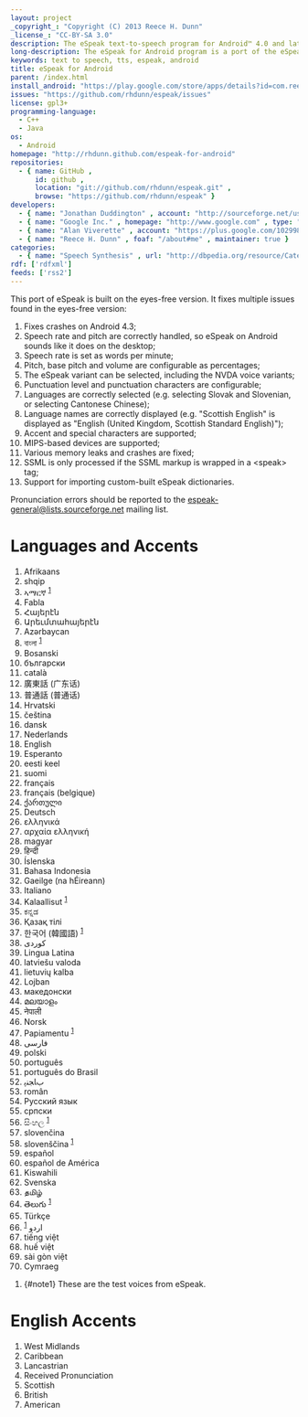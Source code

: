 ```yaml
---
layout: project
_copyright_: "Copyright (C) 2013 Reece H. Dunn"
_license_: "CC-BY-SA 3.0"
description: The eSpeak text-to-speech program for Android™ 4.0 and later.
long-description: The eSpeak for Android program is a port of the eSpeak Text-to-Speech synthesiser to Android, supporting 79 languages and accents.
keywords: text to speech, tts, espeak, android
title: eSpeak for Android
parent: /index.html
install_android: "https://play.google.com/store/apps/details?id=com.reecedunn.espeak"
issues: "https://github.com/rhdunn/espeak/issues"
license: gpl3+
programming-language:
  - C++
  - Java
os:
  - Android
homepage: "http://rhdunn.github.com/espeak-for-android"
repositories:
  - { name: GitHub ,
      id: github ,
      location: "git://github.com/rhdunn/espeak.git" ,
      browse: "https://github.com/rhdunn/espeak" }
developers:
  - { name: "Jonathan Duddington" , account: "http://sourceforge.net/users/jonsd" }
  - { name: "Google Inc." , homepage: "http://www.google.com" , type: "Organization" }
  - { name: "Alan Viverette" , account: "https://plus.google.com/102998416034718374371" }
  - { name: "Reece H. Dunn" , foaf: "/about#me" , maintainer: true }
categories:
  - { name: "Speech Synthesis" , url: "http://dbpedia.org/resource/Category:Speech_synthesis" }
rdf: ['rdfxml']
feeds: ['rss2']
---
```


This port of eSpeak is built on the eyes-free version. It fixes multiple issues found in the eyes-free version:

1.  Fixes crashes on Android 4.3;
2.  Speech rate and pitch are correctly handled, so eSpeak on Android sounds like it does on the desktop;
3.  Speech rate is set as words per minute;
4.  Pitch, base pitch and volume are configurable as percentages;
5.  The eSpeak variant can be selected, including the NVDA voice variants;
6.  Punctuation level and punctuation characters are configurable;
7.  Languages are correctly selected (e.g. selecting Slovak and Slovenian, or selecting Cantonese Chinese);
8.  Language names are correctly displayed (e.g. "Scottish English" is displayed as "English (United Kingdom, Scottish Standard English)");
9.  Accent and special characters are supported;
10. MIPS-based devices are supported;
11. Various memory leaks and crashes are fixed;
12. SSML is only processed if the SSML markup is wrapped in a &lt;speak&gt; tag;
13. Support for importing custom-built eSpeak dictionaries.

Pronunciation errors should be reported to the [espeak-general@lists.sourceforge.net](mailto:espeak-general@lists.sourceforge.net) mailing list.

# Languages and Accents

<ol class="columns3 flex">
<li property="s:countriesSupported" datatype="dct:RFC5646" content="af">Afrikaans</li>
<li property="s:countriesSupported" datatype="dct:RFC5646" content="sq" title="Albanian">shqip</li>
<li property="s:countriesSupported" datatype="dct:RFC5646" content="am" title="Amharic">ኣማርኛ <sup><a href="#note1">1</a></sup></li>
<li property="s:countriesSupported" datatype="dct:RFC5646" content="an" title="Aragonese">Fabla</li>
<li property="s:countriesSupported" datatype="dct:RFC5646" content="hy" title="Armenian">Հայերէն</li>
<li property="s:countriesSupported" datatype="dct:RFC5646" content="hy-arevmda" title="Armenian (Western)">Արեւմտահայերէն</li>
<li property="s:countriesSupported" datatype="dct:RFC5646" content="az" title="Azerbaijani">Azərbaycan</li>
<li property="s:countriesSupported" datatype="dct:RFC5646" content="bn" title="Bengali">বাংলা <sup><a href="#note1">1</a></sup></li>
<li property="s:countriesSupported" datatype="dct:RFC5646" content="bs" title="Bosnian">Bosanski</li>
<li property="s:countriesSupported" datatype="dct:RFC5646" content="bg" title="Bulgarian">български</li>
<li property="s:countriesSupported" datatype="dct:RFC5646" content="ca" title="Catalan">català</li>
<li property="s:countriesSupported" datatype="dct:RFC5646" content="zh-yue" title="Chinese (Cantonese)">廣東話 (广东话)</li>
<li property="s:countriesSupported" datatype="dct:RFC5646" content="zh" title="Chinese (Manderin)">普通話 (普通话)</li>
<li property="s:countriesSupported" datatype="dct:RFC5646" content="hr" title="Croatian">Hrvatski</li>
<li property="s:countriesSupported" datatype="dct:RFC5646" content="cs" title="Czech">čeština</li>
<li property="s:countriesSupported" datatype="dct:RFC5646" content="da" title="Danish">dansk</li>
<li property="s:countriesSupported" datatype="dct:RFC5646" content="nl" title="Dutch">Nederlands</li>
<li property="s:countriesSupported" datatype="dct:RFC5646" content="en">English</li>
<li property="s:countriesSupported" datatype="dct:RFC5646" content="eo">Esperanto</li>
<li property="s:countriesSupported" datatype="dct:RFC5646" content="et" title="Estonian">eesti keel</li>
<li property="s:countriesSupported" datatype="dct:RFC5646" content="fi" title="Finnish">suomi</li>
<li property="s:countriesSupported" datatype="dct:RFC5646" content="fr" title="French">français</li>
<li property="s:countriesSupported" datatype="dct:RFC5646" content="fr-BE" title="French (Belgium)">français (belgique)</li>
<li property="s:countriesSupported" datatype="dct:RFC5646" content="ka" title="Georgian">ქართული</li>
<li property="s:countriesSupported" datatype="dct:RFC5646" content="de" title="German">Deutsch</li>
<li property="s:countriesSupported" datatype="dct:RFC5646" content="el" title="Greek">ελληνικά</li>
<li property="s:countriesSupported" datatype="dct:RFC5646" content="grc" title="Greek (Ancient)">αρχαία ελληνική</li>
<li property="s:countriesSupported" datatype="dct:RFC5646" content="hu" title="Hungarian">magyar</li>
<li property="s:countriesSupported" datatype="dct:RFC5646" content="hi" title="Hindi">हिन्दी</li>
<li property="s:countriesSupported" datatype="dct:RFC5646" content="is" title="Icelandic">Íslenska</li>
<li property="s:countriesSupported" datatype="dct:RFC5646" content="in" title="Indonesian">Bahasa Indonesia</li>
<li property="s:countriesSupported" datatype="dct:RFC5646" content="ga" title="Irish">Gaeilge (na hÉireann)</li>
<li property="s:countriesSupported" datatype="dct:RFC5646" content="it" title="Italian">Italiano</li>
<li property="s:countriesSupported" datatype="dct:RFC5646" content="kl">Kalaallisut <sup><a href="#note1">1</a></sup></li>
<li property="s:countriesSupported" datatype="dct:RFC5646" content="kn" title="Kannada">ಕನ್ನಡ</li>
<li property="s:countriesSupported" datatype="dct:RFC5646" content="kk" title="Kazakh">Қазақ тілі</li>
<li property="s:countriesSupported" datatype="dct:RFC5646" content="ko" title="Korean">한국어 (韓國語) <sup><a href="#note1">1</a></sup></li>
<li property="s:countriesSupported" datatype="dct:RFC5646" content="ku" title="Kurdish">کوردی</li>
<li property="s:countriesSupported" datatype="dct:RFC5646" content="la" title="Latin">Lingua Latina</li>
<li property="s:countriesSupported" datatype="dct:RFC5646" content="lv" title="Latvian">latviešu valoda</li>
<li property="s:countriesSupported" datatype="dct:RFC5646" content="lt" title="Lithuanian">lietuvių kalba</li>
<li property="s:countriesSupported" datatype="dct:RFC5646" content="jbo">Lojban</li>
<li property="s:countriesSupported" datatype="dct:RFC5646" content="mk" title="Macedonian">македонски</li>
<li property="s:countriesSupported" datatype="dct:RFC5646" content="ml" title="Malayalam">മലയാളം</li>
<li property="s:countriesSupported" datatype="dct:RFC5646" content="ne" title="Nepali">नेपाली</li>
<li property="s:countriesSupported" datatype="dct:RFC5646" content="no" title="Norwegian">Norsk</li>
<li property="s:countriesSupported" datatype="dct:RFC5646" content="pap" title="Papiamento">Papiamentu <sup><a href="#note1">1</a></sup></li>
<li property="s:countriesSupported" datatype="dct:RFC5646" content="fa" title="Farsi">فارسى</li>
<li property="s:countriesSupported" datatype="dct:RFC5646" content="pl" title="Polish">polski</li>
<li property="s:countriesSupported" datatype="dct:RFC5646" content="pt" title="Portuguese">português</li>
<li property="s:countriesSupported" datatype="dct:RFC5646" content="pt-BR" title="Portuguese (Brazillian)">português do Brasil</li>
<li property="s:countriesSupported" datatype="dct:RFC5646" content="pa" title="Punjabi">ﺏﺎﺠﻨﭘ</li>
<li property="s:countriesSupported" datatype="dct:RFC5646" content="ro" title="Romanian">român</li>
<li property="s:countriesSupported" datatype="dct:RFC5646" content="ru" title="Russian">Русский язык</li>
<li property="s:countriesSupported" datatype="dct:RFC5646" content="sr" title="Serbian">српски</li>
<li property="s:countriesSupported" datatype="dct:RFC5646" content="si" title="Sinhalese">සිංහල <sup><a href="#note1">1</a></sup></li>
<li property="s:countriesSupported" datatype="dct:RFC5646" content="sk" title="Slovak">slovenčina</li>
<li property="s:countriesSupported" datatype="dct:RFC5646" content="sl" title="Slovenian">slovenščina <sup><a href="#note1">1</a></sup></li>
<li property="s:countriesSupported" datatype="dct:RFC5646" content="es" title="Spanish">español</li>
<li property="s:countriesSupported" datatype="dct:RFC5646" content="es-419" title="Spanish (Latin American)">español de América</li>
<li property="s:countriesSupported" datatype="dct:RFC5646" content="sw" title="Swahili">Kiswahili</li>
<li property="s:countriesSupported" datatype="dct:RFC5646" content="sv" title="Swedish">Svenska</li>
<li property="s:countriesSupported" datatype="dct:RFC5646" content="ta" title="Tamil">தமிழ்</li>
<li property="s:countriesSupported" datatype="dct:RFC5646" content="te" title="Telugu">	తెలుగు <sup><a href="#note1">1</a></sup></li>
<li property="s:countriesSupported" datatype="dct:RFC5646" content="tr" title="Turkish">Türkçe</li>
<li property="s:countriesSupported" datatype="dct:RFC5646" content="ur" title="Urdu">اردو <sup><a href="#note1">1</a></sup></li>
<li property="s:countriesSupported" datatype="dct:RFC5646" content="vi" title="Vietnamese">tiếng việt</li>
<li property="s:countriesSupported" datatype="dct:RFC5646" content="vi-x-hue" title="Vietnamese (Hue Dialect)">huế việt</li>
<li property="s:countriesSupported" datatype="dct:RFC5646" content="vi-x-saigon" title="Vietnamese (Saigon Dialect)">sài gòn việt</li>
<li property="s:countriesSupported" datatype="dct:RFC5646" content="cy" title="Welsh">Cymraeg</li>
</ol>

1. {#note1} These are the test voices from eSpeak.

# English Accents

<ol class="columns3 flex">
<li property="s:countriesSupported" datatype="dct:RFC5646" content="en-GB-x-wmids">West Midlands</li>
<li property="s:countriesSupported" datatype="dct:RFC5646" content="en-029">Caribbean</li>
<li property="s:countriesSupported" datatype="dct:RFC5646" content="en-GB-x-north">Lancastrian</li>
<li property="s:countriesSupported" datatype="dct:RFC5646" content="en-GB-x-rp">Received Pronunciation</li>
<li property="s:countriesSupported" datatype="dct:RFC5646" content="en-GB-scotland">Scottish</li>
<li property="s:countriesSupported" datatype="dct:RFC5646" content="en-GB">British</li>
<li property="s:countriesSupported" datatype="dct:RFC5646" content="en-US">American</li>
</ol>
